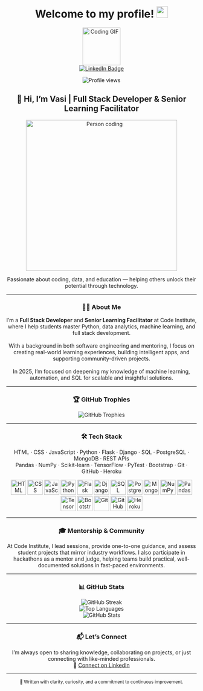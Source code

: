 <h1 align="center">
  Welcome to my profile! <img src="https://media.giphy.com/media/hvRJCLFzcasrR4ia7z/giphy.gif" width="30px"/>
</h1>

<div align="center">
  <img src="https://media.giphy.com/media/M9gbBd9nbDrOTu1Mqx/giphy.gif" width="100" alt="Coding GIF"/>
</div>

<div align="center">
  <a href="https://www.linkedin.com/in/vasilicapavaloi/">
    <img src="https://img.shields.io/badge/LinkedIn-blue?style=for-the-badge&logo=linkedin&logoColor=white" alt="LinkedIn Badge"/>
  </a>
</div>

<p align="center">
  <img src="https://komarev.com/ghpvc/?username=Vasi012&label=Profile%20views&color=0e75b6&style=flat" alt="Profile views"/>
</p>

<h2 align="center">👋 Hi, I’m Vasi | Full Stack Developer & Senior Learning Facilitator</h2>

<p align="center"><img src="https://media.tenor.com/qJ5evVs-_uUAAAAC/coding.gif" alt="Person coding" width="400"/></p>

<p align="center">
  Passionate about coding, data, and education — helping others unlock their potential through technology.
</p>

---

<h3 align="center">👨‍💻 About Me</h3>

<p align="center">
I’m a <strong>Full Stack Developer</strong> and <strong>Senior Learning Facilitator</strong> at Code Institute, where I help students master Python, data analytics, machine learning, and full stack development.
<br><br>
With a background in both software engineering and mentoring, I focus on creating real-world learning experiences, building intelligent apps, and supporting community-driven projects.
<br><br>
In 2025, I’m focused on deepening my knowledge of machine learning, automation, and SQL for scalable and insightful solutions.
</p>

---

<h3 align="center">🏆 GitHub Trophies</h3>

<p align="center">
  <img src="https://github-profile-trophy.vercel.app/?username=Vasi012&theme=algolia" alt="GitHub Trophies"/>
</p>

---

<h3 align="center">🛠️ Tech Stack</h3>

<p align="center">
HTML · CSS · JavaScript · Python · Flask · Django · SQL · PostgreSQL · MongoDB · REST APIs<br>
Pandas · NumPy · Scikit-learn · TensorFlow · PyTest · Bootstrap · Git · GitHub · Heroku
</p>

<div align="center">
  <img src="https://cdn.jsdelivr.net/gh/devicons/devicon/icons/html5/html5-original.svg" width="40" alt="HTML"/>
  <img src="https://cdn.jsdelivr.net/gh/devicons/devicon/icons/css3/css3-original.svg" width="40" alt="CSS"/>
  <img src="https://cdn.jsdelivr.net/gh/devicons/devicon/icons/javascript/javascript-original.svg" width="40" alt="JavaScript"/>
  <img src="https://cdn.jsdelivr.net/gh/devicons/devicon/icons/python/python-original.svg" width="40" alt="Python"/>
  <img src="https://cdn.jsdelivr.net/gh/devicons/devicon/icons/flask/flask-original.svg" width="40" alt="Flask"/>
  <img src="https://cdn.jsdelivr.net/gh/devicons/devicon/icons/django/django-plain.svg" width="40" alt="Django"/>
  <img src="https://cdn.jsdelivr.net/gh/devicons/devicon/icons/mysql/mysql-original.svg" width="40" alt="SQL"/>
  <img src="https://cdn.jsdelivr.net/gh/devicons/devicon/icons/postgresql/postgresql-original.svg" width="40" alt="PostgreSQL"/>
  <img src="https://cdn.jsdelivr.net/gh/devicons/devicon/icons/mongodb/mongodb-original.svg" width="40" alt="MongoDB"/>
  <img src="https://cdn.jsdelivr.net/gh/devicons/devicon/icons/numpy/numpy-original.svg" width="40" alt="NumPy"/>
  <img src="https://cdn.jsdelivr.net/gh/devicons/devicon/icons/pandas/pandas-original.svg" width="40" alt="Pandas"/>
  <img src="https://cdn.jsdelivr.net/gh/devicons/devicon/icons/tensorflow/tensorflow-original.svg" width="40" alt="TensorFlow"/>
  <img src="https://cdn.jsdelivr.net/gh/devicons/devicon/icons/bootstrap/bootstrap-original.svg" width="40" alt="Bootstrap"/>
  <img src="https://cdn.jsdelivr.net/gh/devicons/devicon/icons/git/git-original.svg" width="40" alt="Git"/>
  <img src="https://cdn.jsdelivr.net/gh/devicons/devicon/icons/github/github-original.svg" width="40" alt="GitHub"/>
  <img src="https://cdn.jsdelivr.net/gh/devicons/devicon/icons/heroku/heroku-original.svg" width="40" alt="Heroku"/>
</div>

---

<h3 align="center">🎓 Mentorship & Community</h3>

<p align="center">
At Code Institute, I lead sessions, provide one-to-one guidance, and assess student projects that mirror industry workflows. I also participate in hackathons as a mentor and judge, helping teams build practical, well-documented solutions in fast-paced environments.
</p>

---

<h3 align="center">📊 GitHub Stats</h3>

<div align="center">
  <img src="https://streak-stats.demolab.com?user=Vasi012&theme=ads-juicy-fresh&hide_border=true&date_format=j%20M%5B%20Y%5D" alt="GitHub Streak"/>
  <br/>
  <img src="https://github-readme-stats.vercel.app/api/top-langs/?username=Vasi012&layout=compact&theme=vision-friendly-dark" alt="Top Languages"/>
  <br/>
  <img src="https://github-readme-stats.vercel.app/api?username=Vasi012&theme=highcontrast&show_icons=true&hide_border=false&count_private=true" alt="GitHub Stats"/>
</div>

---

<h3 align="center">📬 Let’s Connect</h3>

<p align="center">
  I’m always open to sharing knowledge, collaborating on projects, or just connecting with like-minded professionals.<br>
  💼 <a href="https://www.linkedin.com/in/vasilicapavaloi/">Connect on LinkedIn</a>
</p>

---

<p align="center">
  <sub>🖤 Written with clarity, curiosity, and a commitment to continuous improvement.</sub>
</p>

